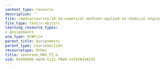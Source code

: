 ```yaml
---
content_type: resource
description: ''
file: /media/courses/10-34-numerical-methods-applied-to-chemical-engineering-fall-2015/654900db4a505122f0402efe56d18245_severson_HW3_P2.m
file_type: text/x-objcsrc
learning_resource_types:
- Assignments
ocw_type: OCWFile
parent_title: Assignments
parent_type: CourseSection
resourcetype: Other
title: severson_HW3_P2.m
uid: 654900db-4a50-5122-f040-2efe56d18245
---
```

